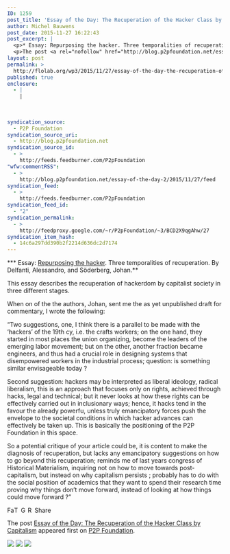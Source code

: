 ```yaml
---
ID: 1259
post_title: 'Essay of the Day: The Recuperation of the Hacker Class by Capitalism'
author: Michel Bauwens
post_date: 2015-11-27 16:22:43
post_excerpt: |
  <p>* Essay: Repurposing the hacker. Three temporalities of recuperation. By Delfanti, Alessandro, and S&ouml;derberg, Johan. This essay describes the recuperation of hackerdom by capitalist society in three different stages. When on of the the authors, Johan, sent me the as yet unpublished draft for commentary, I wrote the following: &ldquo;Two suggestions, one, I think there [&hellip;]</p>
  <p>The post <a rel="nofollow" href="http://blog.p2pfoundation.net/essay-of-the-day-2/2015/11/27">Essay of the Day: The Recuperation of the Hacker Class by Capitalism</a> appeared first on <a rel="nofollow" href="http://blog.p2pfoundation.net/">P2P Foundation</a>.</p>
layout: post
permalink: >
  http://flolab.org/wp3/2015/11/27/essay-of-the-day-the-recuperation-of-the-hacker-class-by-capitalism/
published: true
enclosure:
  - |
    |
        
        
        
syndication_source:
  - P2P Foundation
syndication_source_uri:
  - http://blog.p2pfoundation.net
syndication_source_id:
  - >
    http://feeds.feedburner.com/P2pFoundation
"wfw:commentRSS":
  - >
    http://blog.p2pfoundation.net/essay-of-the-day-2/2015/11/27/feed
syndication_feed:
  - >
    http://feeds.feedburner.com/P2pFoundation
syndication_feed_id:
  - "2"
syndication_permalink:
  - >
    http://feedproxy.google.com/~r/P2pFoundation/~3/BCD2X9qgAhw/27
syndication_item_hash:
  - 14c6a297dd390b2f2214d636dc2d7174
---
```

*** Essay: [Repurposing the hacker][1]. Three temporalities of recuperation. By Delfanti, Alessandro, and Söderberg, Johan.** 

This essay describes the recuperation of hackerdom by capitalist society in three different stages.

When on of the the authors, Johan, sent me the as yet unpublished draft for commentary, I wrote the following:

“Two suggestions, one, I think there is a parallel to be made with the ‘hackers’ of the 19th cy, i.e. the crafts workers; on the one hand, they started in most places the union organizing, become the leaders of the emerging labor movement; but on the other, another fraction became engineers, and thus had a crucial role in designing systems that disempowered workers in the industrial process; question: is something similar envisageable today ?

Second suggestion: hackers may be interpreted as liberal ideology, radical liberalism, this is an approach that focuses only on rights, achieved through hacks, legal and technical; but it never looks at how these rights can be effectively carried out in inclusionary ways; hence, it hacks tend in the favour the already powerfu, unless truly emancipatory forces push the envelope to the societal conditions in which hacker advances can effectively be taken up. This is basically the positioning of the P2P Foundation in this space.

So a potential critique of your article could be, it is content to make the diagnosis of recuperation, but lacks any emancipatory suggestions on how to go beyond this recuperation; reminds me of last years congress of Historical Materialism, inquiring not on how to move towards post-capitalism, but instead on why capitalism persists ; probably has to do with the social position of academics that they want to spend their research time proving why things don’t move forward, instead of looking at how things could move forward ?”

<a class="a2a_button_facebook" href="http://www.addtoany.com/add_to/facebook?linkurl=http%3A%2F%2Fblog.p2pfoundation.net%2Fessay-of-the-day-2%2F2015%2F11%2F27&linkname=Essay%20of%20the%20Day%3A%20The%20Recuperation%20of%20the%20Hacker%20Class%20by%20Capitalism" title="Facebook" rel="nofollow"><img src="http://blog.p2pfoundation.net/wp-content/plugins/add-to-any/icons/facebook.png" width="16" height="16" alt="Facebook" /></a><a class="a2a_button_twitter" href="http://www.addtoany.com/add_to/twitter?linkurl=http%3A%2F%2Fblog.p2pfoundation.net%2Fessay-of-the-day-2%2F2015%2F11%2F27&linkname=Essay%20of%20the%20Day%3A%20The%20Recuperation%20of%20the%20Hacker%20Class%20by%20Capitalism" title="Twitter" rel="nofollow"><img src="http://blog.p2pfoundation.net/wp-content/plugins/add-to-any/icons/twitter.png" width="16" height="16" alt="Twitter" /></a><a class="a2a_button_google_plus" href="http://www.addtoany.com/add_to/google_plus?linkurl=http%3A%2F%2Fblog.p2pfoundation.net%2Fessay-of-the-day-2%2F2015%2F11%2F27&linkname=Essay%20of%20the%20Day%3A%20The%20Recuperation%20of%20the%20Hacker%20Class%20by%20Capitalism" title="Google+" rel="nofollow"><img src="http://blog.p2pfoundation.net/wp-content/plugins/add-to-any/icons/google_plus.png" width="16" height="16" alt="Google+" /></a><a class="a2a_button_reddit" href="http://www.addtoany.com/add_to/reddit?linkurl=http%3A%2F%2Fblog.p2pfoundation.net%2Fessay-of-the-day-2%2F2015%2F11%2F27&linkname=Essay%20of%20the%20Day%3A%20The%20Recuperation%20of%20the%20Hacker%20Class%20by%20Capitalism" title="Reddit" rel="nofollow"><img src="http://blog.p2pfoundation.net/wp-content/plugins/add-to-any/icons/reddit.png" width="16" height="16" alt="Reddit" /></a><a class="a2a_dd a2a_target addtoany_share_save" href="https://www.addtoany.com/share#url=http%3A%2F%2Fblog.p2pfoundation.net%2Fessay-of-the-day-2%2F2015%2F11%2F27&title=Essay%20of%20the%20Day%3A%20The%20Recuperation%20of%20the%20Hacker%20Class%20by%20Capitalism" id="wpa2a_2"><img src="http://blog.p2pfoundation.net/wp-content/plugins/add-to-any/share_save_120_16.png" width="120" height="16" alt="Share" /></a>

The post <a rel="nofollow" href="http://blog.p2pfoundation.net/essay-of-the-day-2/2015/11/27">Essay of the Day: The Recuperation of the Hacker Class by Capitalism</a> appeared first on <a rel="nofollow" href="http://blog.p2pfoundation.net/">P2P Foundation</a>.

<div class="feedflare">
  <a href="http://feeds.feedburner.com/~ff/P2pFoundation?a=BCD2X9qgAhw:LkzAgyBQ0K0:7Q72WNTAKBA"><img src="http://feeds.feedburner.com/~ff/P2pFoundation?d=7Q72WNTAKBA" border="0" /></img></a> <a href="http://feeds.feedburner.com/~ff/P2pFoundation?a=BCD2X9qgAhw:LkzAgyBQ0K0:D7DqB2pKExk"><img src="http://feeds.feedburner.com/~ff/P2pFoundation?i=BCD2X9qgAhw:LkzAgyBQ0K0:D7DqB2pKExk" border="0" /></img></a> <a href="http://feeds.feedburner.com/~ff/P2pFoundation?a=BCD2X9qgAhw:LkzAgyBQ0K0:2mJPEYqXBVI"><img src="http://feeds.feedburner.com/~ff/P2pFoundation?d=2mJPEYqXBVI" border="0" /></img></a>
</div>

<img src="http://feeds.feedburner.com/~r/P2pFoundation/~4/BCD2X9qgAhw" height="1" width="1" alt="" />

 [1]: http://escholarship.org/uc/item/9c86493g